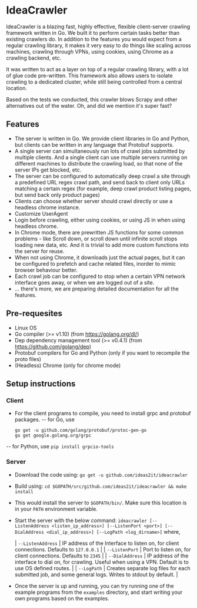 # IdeaCrawler

IdeaCrawler is a blazing fast, highly effective, flexible client-server crawling framework written in Go. We built it to perform certain tasks better than existing crawlers do. In addition to the features you would expect from a regular crawling library, it makes it very easy to do things like scaling across machines, crawling through VPNs, using cookies, using Chrome as a crawling backend, etc.

It was written to act as a layer on top of a regular crawling library, with a lot of glue code pre-written. This framework also allows users to isolate crawling to a dedicated cluster, while still being controlled from a central location.

Based on the tests we conducted, this crawler blows Scrapy and other alternatives out of the water. Oh, and did we mention it's super fast?

## Features
  * The server is written in Go.  We provide client libraries in Go and Python, but clients can be written in any language that Protobuf supports.
  * A single server can simultaneously run lots of crawl jobs submitted by multiple clients.  And a single client can use multiple servers running on different machines to distribute the crawling load,  so that none of the server IPs get blocked, etc.
  * The server can be configured to automatically deep crawl a site through a predefined URL regex crawl path, and send back to client only URLs matching a certain regex (for example, deep crawl product listing pages,  but send back only product pages)
  * Clients can choose whether server should crawl directly or use a headless chrome instance.
  * Customize UserAgent
  * Login before crawling, either using cookies, or using JS in when using headless chrome.
  * In Chrome mode,  there are prewritten JS functions for some common problems - like Scroll down,  or scroll down until infinite scroll stops loading new data, etc.  And it is trivial to add more custom functions into the server for reuse.
  * When not using Chrome,  it downloads just the actual pages,  but it can be configured to prefetch and cache related files,  inorder to mimic browser behaviour better.
  * Each crawl job can be configured to stop when a certain VPN network interface goes away,  or when we are logged out of a site.
  * ... there's more, we are preparing detailed documentation for all the features.

## Pre-requesites
  * Linux OS
  * Go compiler (>= v1.10) (from https://golang.org/dl/)
  * Dep dependency management tool (>= v0.4.1) (from https://github.com/golang/dep)
  * Protobuf compilers for Go and Python (only if you want to recompile the proto files)
  * (Headless) Chrome  (only for chrome mode)

## Setup instructions
### Client
  * For the client programs to compile,  you need to install grpc and protobuf packages.
  -- for Go, use
    ```
	go get -u github.com/golang/protobuf/protoc-gen-go
	go get google.golang.org/grpc
	```
  -- for Python, use
    ```
	pip install grpcio-tools
	```
### Server
  * Download the code using:
      `go get -u github.com/ideas2it/ideacrawler`
  * Build using:
	  `cd $GOPATH/src/github.com/ideas2it/ideacrawler && make install`
  * This would install the server to `$GOPATH/bin/`.  Make sure this location is in your `PATH` environment variable.
  * Start the server with the below command:
      `ideacrawler [--ListenAddress <listen_ip_address>] [--ListenPort <port>] [--DialAddress <dial_ip_address>] [--LogPath <log_dirname>]`
	  where,
	  
	| `--ListenAddress` | IP address of the Interface to listen on, for client connections.  Defaults to `127.0.0.1`                           |
	| `--ListenPort`    | Port to listen on, for client connections. Defaults to `2345`                                                        |
	| `--DialAddress`   | IP address of the interface to dial on, for crawling. Useful when using a VPN.  Default is to use OS defined routes. |
	| `--LogPath`       | Creates separate log files for each submitted job, and some general logs.  Writes to stdout by default.              |

  * Once the server is up and running,  you can try running one of the example programs from the `examples` directory,  and start writing your own programs based on the examples.
